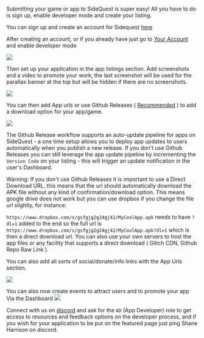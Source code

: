 Submitting your game or app to SideQuest is super easy! All you have to do is sign up, enable developer mode and create your listing. 

You can sign up and create an account for Sidequest [here](https://sidequestvr.com/#/sign-up)

After creating an account, or if you already have just go to [Your Account](https://sidequestvr.com/#/account) and enable developer mode 

![](https://cdn.discordapp.com/attachments/608376262347587595/608596927466176542/Screenshot_1094.png)

Then set up your application in the app listings section. Add screenshots and a video to promote your work, the last screenshot will be used for the parallax banner at the top but will be hidden if there are no screenshots. 

![](https://cdn.discordapp.com/attachments/608376262347587595/608597561002950657/Screenshot_1095.png)

You can then add App urls or use Github Releases ( [Recommended](https://www.youtube.com/watch?v=B0IZv-ljwSI) ) to add a download option for your app/game.

![](https://cdn.discordapp.com/attachments/608376262347587595/608598066588680202/Screenshot_1096.png)

The Github Release workflow supports an auto-update pipeline for apps on SideQuest - a one time setup allows you to deploy app updates to users automatically when you publish a new release. If you don't use Github Releases you can still leverage the app update pipeline by incrementing the `Version Code` on your listing - this will trigger an update notification in the user's Dashboard. 

Warning: If you don't use Github Releases it is important to use a Direct Download URL, this means that the url should automatically download the APK file without any kind of confirmation/download option. This means google drive does not work but you can use dropbox if you change the file url slightly, for instance:

`https://www.dropbox.com/s/gsfgjg2g24gj42/MyCoolApp.apk` needs to have `?dl=1` added to the end so the full url is 
`https://www.dropbox.com/s/gsfgjg2g24gj42/MyCoolApp.apk?dl=1` which is then a direct download url. You can also use your own servers to host the app files or any facility that supports a direct download ( Glitch CDN, Github Repo Raw Link ).


You can also add all sorts of social/donate/info links with the App Urls section.

![](https://cdn.discordapp.com/attachments/608376262347587595/608599335587807242/Screenshot_1097.png)



You can also now create events to attract users and to promote your app Via the Dashboard
![](https://cdn.discordapp.com/attachments/608376262347587595/608596235712069644/Screenshot_1093.png)

Connect with us on [discord](https://discord.gg/hzCf9Vj) and ask for the `AD` (App Developer) role to get access to resources and feedback options on the developer process, and if you wish for your application to be put on the featured page just ping Shane Harrison on discord.